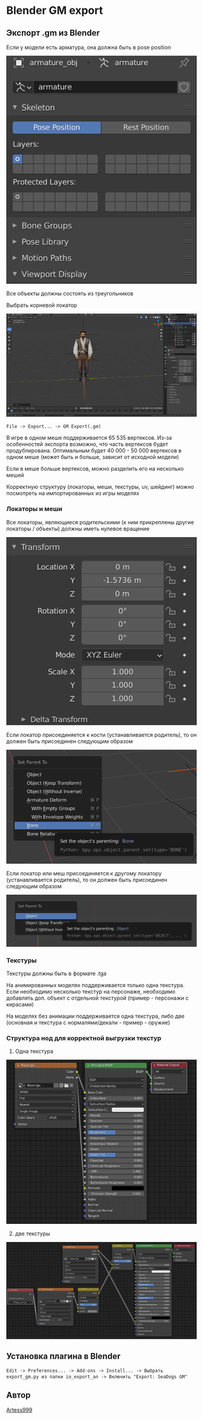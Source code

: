 # Blender GM export

## Экспорт .gm из Blender

Если у модели есть арматура, она должна быть в pose position

![pose.img](readme-img/pose.png)

Все объекты должны состоять из треугольников

Выбрать корневой локатор

![choose.img](readme-img/choose.png)

```
File -> Export... -> GM Export(.gm)
```

В игре в одном меше поддерживается 65 535 вертексов.
Из-за особенностей экспорта возможно, что часть вертексов будет продублирована.
Оптимальным будет 40 000 - 50 000 вертексов в одном меше (может быть и больше, зависит от исходной модели)

Если в меше больше вертексов, можно разделить его на несколько мешей

Корректную структуру (локаторы, меши, текстуры, uv, шейдинг) можно посмотреть на импортированных из игры моделях

### Локаторы и меши

Все локаторы, являющиеся родительскими (к ним прикреплены другие локаторы / объекты) должны иметь нулевое вращение

![rotation.img](readme-img/rotation.png)

Если локатор присоединяется к кости (устанавливается родитель), то он должен быть присоединен следующим образом

![locator-bone.img](readme-img/locator-bone.png)

Если локатор или меш присоединяется к другому локатору (устанавливается родитель), то он должен быть присоединен следующим образом

![locator.img](readme-img/locator.png)

### Текстуры

Текстуры должны быть в формате .tga

На анимированных моделях поддерживается только одна текстура.
Если необходимо несколько текстур на персонаже, необходимо добавлять доп. объект 
с отдельной текстурой (пример - персонажи с кирасами)

На моделях без анимации поддерживается одна текстура, либо две (основная и текстура с нормалями/декали - пример - оружие)

### Структура нод для корректной выгрузки текстур

1) Одна текстура
   

![single-texture.img](readme-img/single-texture.png)

2) две текстуры

![two-textures.img](readme-img/two-textures.png)

## Установка плагина в Blender
```
Edit -> Preferences... -> Add-ons -> Install... -> Выбрать export_gm.py из папки io_export_an -> Включить "Export: SeaDogs GM"
```

## Автор

[Artess999](https://github.com/Artess999)

